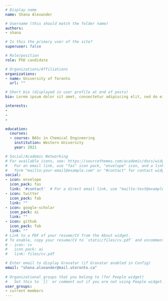```yaml
---
# Display name
name: Shana Alexander

# Username (this should match the folder name)
authors:
- shana

# Is this the primary user of the site?
superuser: false

# Role/position
role: PhD candidate

# Organizations/Affiliations
organizations:
- name: University of Toronto
  url: ""

# Short bio (displayed in user profile at end of posts)
bio: Lorem ipsum dolor sit amet, consectetur adipiscing elit, sed do eiusmod tempor incididunt

interests:
- 
- 
- 

education:
  courses:
  - course: BASc in Chemical Engineering
    institution: Western University
    year: 2021

# Social/Academic Networking
# For available icons, see: https://sourcethemes.com/academic/docs/widgets/#icons
#   For an email link, use "fas" icon pack, "envelope" icon, and a link in the
#   form "mailto:your-email@example.com" or "#contact" for contact widget.
social:
- icon: envelope
  icon_pack: fas
  link: '#contact'  # For a direct email link, use "mailto:test@example.org".
- icon: twitter
  icon_pack: fab
  link: ""
- icon: google-scholar
  icon_pack: ai
  link: ""
- icon: github
  icon_pack: fab
  link: ""
# Link to a PDF of your resume/CV from the About widget.
# To enable, copy your resume/CV to `static/files/cv.pdf` and uncomment the lines below.  
# - icon: cv
#   icon_pack: ai
#   link: files/cv.pdf

# Enter email to display Gravatar (if Gravatar enabled in Config)
email: "shana.alxeander@mail.utoronto.ca"
  
# Organizational groups that you belong to (for People widget)
#   Set this to `[]` or comment out if you are not using People widget.  
user_groups:
- current members
---
```


